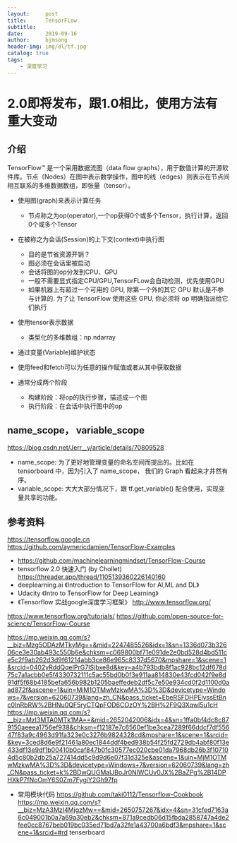 ```yaml
---
layout:     post
title:      TensorFLow
subtitle:   
date:       2019-09-16
author:     bjmsong
header-img: img/dl/tf.jpg
catalog: true
tags:
    - 深度学习
---
```



# 2.0即将发布，跟1.0相比，使用方法有重大变动

## 介绍
TensorFlow™ 是一个采用数据流图（data flow graphs），用于数值计算的开源软件库。节点（Nodes）在图中表示数学操作，图中的线（edges）则表示在节点间相互联系的多维数据数组，即张量（tensor）。
- 使用图(graph)来表示计算任务
    - 节点称之为op(operator),一个op获得0个或多个Tensor，执行计算，返回0个或多个Tensor
- 在被称之为会话(Session)的上下文(context)中执行图
    - 目的是节省资源开销？
    - 图必须在会话里被启动
    - 会话将图的op分发到CPU、GPU
    - 一般不需要显式指定CPU/GPU,TensorFLow会自动检测，优先使用GPU
    - 如果机器上有超过一个可用的 GPU, 除第一个外的其它 GPU 默认是不参与计算的. 为了让 TensorFlow 使用这些 GPU, 你必须将 op 明确指派给它们执行
- 使用tensor表示数据
    - 类型化的多维数组：np.ndarray
- 通过变量(Variable)维护状态
- 使用feed和fetch可以为任意的操作赋值或者从其中获取数据

- 通常分成两个阶段
    - 构建阶段：将op的执行步骤，描述成一个图
    - 执行阶段：在会话中执行图中的op

## name_scope， variable_scope
https://blog.csdn.net/Jerr__y/article/details/70809528
- name_scope: 为了更好地管理变量的命名空间而提出的。比如在 tensorboard 中，因为引入了 name_scope， 我们的 Graph 看起来才井然有序。
- variable_scope: 大大大部分情况下，跟 tf.get_variable() 配合使用，实现变量共享的功能。

## 参考资料
https://tensorflow.google.cn
https://github.com/aymericdamien/TensorFlow-Examples
- https://github.com/machinelearningmindset/TensorFlow-Course
- tensorflow 2.0 快速入门 (by Chollet) 
https://threader.app/thread/1105139360226140160
- deeplearning.ai 《Introduction to TensorFlow for AI,ML and DL》
- Udacity 《Intro to TensorFlow for Deep Learning》
- 《Tensorflow 实战google深度学习框架》
http://www.tensorflow.org/

https://www.tensorflow.org/tutorials/
https://github.com/open-source-for-science/TensorFlow-Course

https://mp.weixin.qq.com/s?__biz=Mzg5ODAzMTkyMg==&mid=2247485526&idx=1&sn=1336d073b32606ce3e30ab493c550b6e&chksm=c069800bf71e091de2e0bd528d4bd511ce5c2f9ab262d3d9f61214abb3ce86e965c8337d5670&mpshare=1&scene=1&srcid=0402yRddQqeIPrG7ISjbxe8d&key=a4b793bdb8f1ac928bc12df678d75c7a1acbb0e5f4330732111c5ac55bd0b0f3e911aa814830e43fcd042f9e8d91df5f68b4185befa656b982b1205baeffedeb2df5c7e50e934cd0f2d1100d0aad872f&ascene=1&uin=MjM1OTMwMzkwMA%3D%3D&devicetype=Windows+7&version=62060739&lang=zh_CN&pass_ticket=EbeRSFDHPEiyssEtBnc0InRbRW%2BHNu0QF5ryCTQpFOD6COzOY%2BH%2F9Q3Xqwl5u1cH
https://mp.weixin.qq.com/s?__biz=MzI3MTA0MTk1MA==&mid=2652042006&idx=4&sn=1ffa0bf4dc8c879150aeeea1756ef938&chksm=f12187e7c6560ef1be3cea7289f66ddcf7df55647f83a9c4963d91fa323e0c3276b9824328cd&mpshare=1&scene=1&srcid=&key=3ced8d6e9f21461a80ec1844ddf4bed938b54f25fd2729db4abf80f13e433df13e9df1b00410b0caf847b0fc30577ec020cbe01da7968db26b3f107104d5c80b2db25a727414dd5c9d9d6e07f31d325e&ascene=1&uin=MjM1OTMwMzkwMA%3D%3D&devicetype=Windows+7&version=62060739&lang=zh_CN&pass_ticket=k%2BDwQUGMalJBoJr0NlWCUv0JX%2BaZPg%2B14DPHXkP7fNoOmY6S0Zm7FygiY2Gh97fp

- 常用模块代码
    https://github.com/taki0112/Tensorflow-Cookbook
    https://mp.weixin.qq.com/s?__biz=MzA3MzI4MjgzMw==&mid=2650757267&idx=4&sn=31cfed7163a6c049001b0a7a69a30eb2&chksm=871a9cedb06d15fbda2858747a4de2fee0cc8767beb019bc035ed71bd7a32fe1a43700a6bdf3&mpshare=1&scene=1&srcid=#rd
tenserboard
